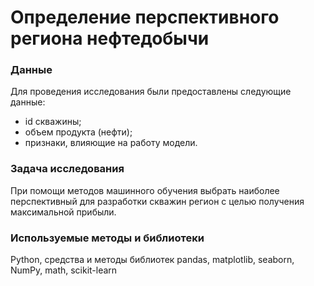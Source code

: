 # Определение перспективного региона нефтедобычи

### Данные

Для проведения исследования были предоставлены следующие данные:
- id скважины;
- объем продукта (нефти);
- признаки, влияющие на работу модели.

### Задача исследования

При помощи методов машинного обучения выбрать наиболее перспективный для разработки скважин регион с целью получения максимальной прибыли.

### Используемые методы и библиотеки

Python, средства и методы библиотек pandas, matplotlib, seaborn, NumPy, math, scikit-learn
